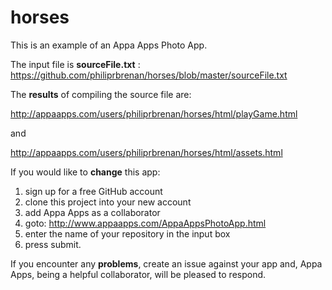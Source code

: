 # horses
This is an example of an Appa Apps Photo App.

The input file is **sourceFile.txt** :  https://github.com/philiprbrenan/horses/blob/master/sourceFile.txt

The **results** of compiling the source file are:

 http://appaapps.com/users/philiprbrenan/horses/html/playGame.html
 
and

http://appaapps.com/users/philiprbrenan/horses/html/assets.html

If you would like to **change** this app:

1. sign up for a free GitHub account
2. clone this project into your new account
3. add Appa Apps as a collaborator
4. goto: http://www.appaapps.com/AppaAppsPhotoApp.html 
5. enter the name of your repository in the input box
6. press submit.  

If you encounter any **problems**, create an issue against your app and, Appa Apps, being a helpful collaborator, will be pleased to respond.
